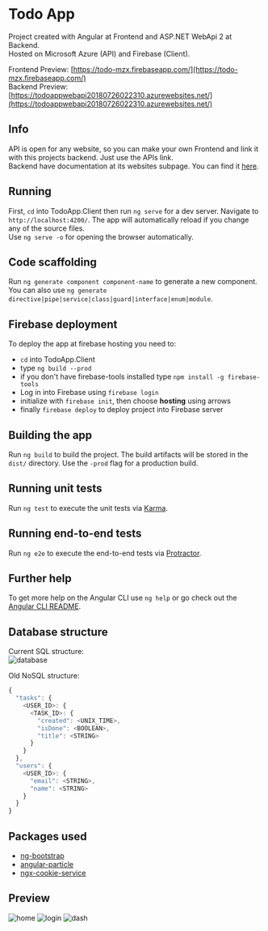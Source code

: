 # Todo App
Project created with Angular at Frontend and ASP.NET WebApi 2 at Backend.  
Hosted on Microsoft Azure (API) and Firebase (Client).  
  
Frontend Preview: [https://todo-mzx.firebaseapp.com/](https://todo-mzx.firebaseapp.com/)  
Backend Preview: [https://todoappwebapi20180726022310.azurewebsites.net/](https://todoappwebapi20180726022310.azurewebsites.net/)

## Info
API is open for any website, so you can make your own Frontend and link it with this projects backend. Just use the APIs link.  
Backend have documentation at its websites subpage. You can find it [here](https://todoappwebapi20180726022310.azurewebsites.net/Help).

## Running
First, `cd` into TodoApp.Client then run `ng serve` for a dev server. Navigate to `http://localhost:4200/`. The app will automatically reload if you change any of the source files.  
Use `ng serve -o` for opening the browser automatically.

## Code scaffolding
Run `ng generate component component-name` to generate a new component. You can also use `ng generate directive|pipe|service|class|guard|interface|enum|module`.

## Firebase deployment
To deploy the app at firebase hosting you need to:
* `cd` into TodoApp.Client
* type `ng build --prod`
* if you don't have firebase-tools installed type `npm install -g firebase-tools`
* Log in into Firebase using `firebase login`
* initialize with `firebase init`, then choose **hosting** using arrows
* finally `firebase deploy` to deploy project into Firebase server

## Building the app
Run `ng build` to build the project. The build artifacts will be stored in the `dist/` directory. Use the `-prod` flag for a production build.

## Running unit tests
Run `ng test` to execute the unit tests via [Karma](https://karma-runner.github.io).

## Running end-to-end tests
Run `ng e2e` to execute the end-to-end tests via [Protractor](http://www.protractortest.org/).

## Further help
To get more help on the Angular CLI use `ng help` or go check out the [Angular CLI README](https://github.com/angular/angular-cli/blob/master/README.md).

## Database structure
Current SQL structure:  
![database](https://user-images.githubusercontent.com/32012952/43396963-9a0461ba-9403-11e8-9e7c-02798ec3236b.PNG)

Old NoSQL structure: 
```javascript
{
  "tasks": {
    <USER_ID>: {
      <TASK_ID>: {
        "created": <UNIX_TIME>,
        "isDone": <BOOLEAN>,
        "title": <STRING>
      }
    }
  },
  "users": {
    <USER_ID>: {
      "email": <STRING>,
      "name": <STRING>
    }
  }
}
```
## Packages used
* [ng-bootstrap](https://ng-bootstrap.github.io/#/home)
* [angular-particle](https://www.npmjs.com/package/angular-particle)
* [ngx-cookie-service](https://www.npmjs.com/package/ngx-cookie-service)

## Preview
![home](https://user-images.githubusercontent.com/32012952/43396636-6eea238a-9402-11e8-9a27-b72ec8fa04be.PNG)
![login](https://user-images.githubusercontent.com/32012952/43396637-71cf2d34-9402-11e8-8366-8a4d379c43f3.PNG)
![dash](https://user-images.githubusercontent.com/32012952/43396638-72dbfad6-9402-11e8-80d3-407230a92871.PNG)
